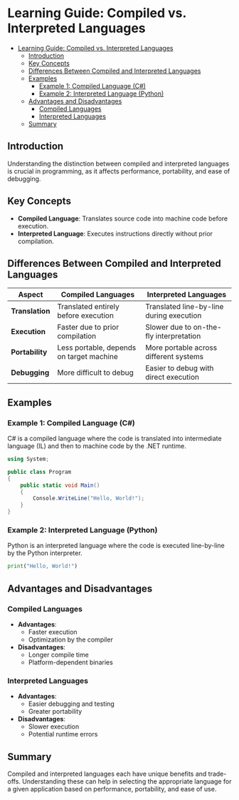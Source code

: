 # Learning Guide: Compiled vs. Interpreted Languages

- [Learning Guide: Compiled vs. Interpreted Languages](#learning-guide-compiled-vs-interpreted-languages)
  - [Introduction](#introduction)
  - [Key Concepts](#key-concepts)
  - [Differences Between Compiled and Interpreted Languages](#differences-between-compiled-and-interpreted-languages)
  - [Examples](#examples)
    - [Example 1: Compiled Language (C#)](#example-1-compiled-language-c)
    - [Example 2: Interpreted Language (Python)](#example-2-interpreted-language-python)
  - [Advantages and Disadvantages](#advantages-and-disadvantages)
    - [Compiled Languages](#compiled-languages)
    - [Interpreted Languages](#interpreted-languages)
  - [Summary](#summary)

## Introduction

Understanding the distinction between compiled and interpreted languages is crucial in programming, as it affects performance, portability, and ease of debugging.

## Key Concepts

- **Compiled Language**: Translates source code into machine code before execution.
- **Interpreted Language**: Executes instructions directly without prior compilation.

## Differences Between Compiled and Interpreted Languages

| **Aspect**       | **Compiled Languages**                     | **Interpreted Languages**               |
|------------------|--------------------------------------------|-----------------------------------------|
| **Translation**  | Translated entirely before execution       | Translated line-by-line during execution|
| **Execution**    | Faster due to prior compilation            | Slower due to on-the-fly interpretation |
| **Portability**  | Less portable, depends on target machine   | More portable across different systems  |
| **Debugging**    | More difficult to debug                    | Easier to debug with direct execution   |

## Examples

### Example 1: Compiled Language (C#)

C# is a compiled language where the code is translated into intermediate language (IL) and then to machine code by the .NET runtime.

```csharp
using System;

public class Program
{
    public static void Main()
    {
        Console.WriteLine("Hello, World!");
    }
}
```

### Example 2: Interpreted Language (Python)

Python is an interpreted language where the code is executed line-by-line by the Python interpreter.

```python
print("Hello, World!")
```

## Advantages and Disadvantages

### Compiled Languages

- **Advantages**:
  - Faster execution
  - Optimization by the compiler
- **Disadvantages**:
  - Longer compile time
  - Platform-dependent binaries

### Interpreted Languages

- **Advantages**:
  - Easier debugging and testing
  - Greater portability
- **Disadvantages**:
  - Slower execution
  - Potential runtime errors

## Summary

Compiled and interpreted languages each have unique benefits and trade-offs. Understanding these can help in selecting the appropriate language for a given application based on performance, portability, and ease of use.
